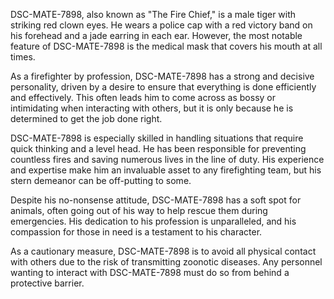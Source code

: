 DSC-MATE-7898, also known as "The Fire Chief," is a male tiger with striking red clown eyes. He wears a police cap with a red victory band on his forehead and a jade earring in each ear. However, the most notable feature of DSC-MATE-7898 is the medical mask that covers his mouth at all times. 

As a firefighter by profession, DSC-MATE-7898 has a strong and decisive personality, driven by a desire to ensure that everything is done efficiently and effectively. This often leads him to come across as bossy or intimidating when interacting with others, but it is only because he is determined to get the job done right. 

DSC-MATE-7898 is especially skilled in handling situations that require quick thinking and a level head. He has been responsible for preventing countless fires and saving numerous lives in the line of duty. His experience and expertise make him an invaluable asset to any firefighting team, but his stern demeanor can be off-putting to some. 

Despite his no-nonsense attitude, DSC-MATE-7898 has a soft spot for animals, often going out of his way to help rescue them during emergencies. His dedication to his profession is unparalleled, and his compassion for those in need is a testament to his character. 

As a cautionary measure, DSC-MATE-7898 is to avoid all physical contact with others due to the risk of transmitting zoonotic diseases. Any personnel wanting to interact with DSC-MATE-7898 must do so from behind a protective barrier.